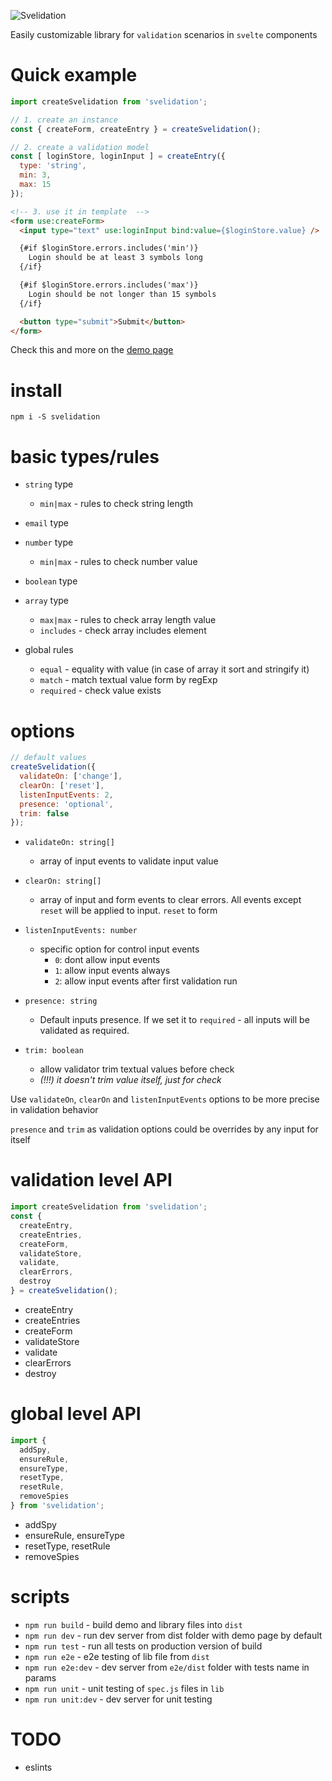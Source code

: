 ![Svelidation](https://svgshare.com/i/GUq.svg)

Easily customizable library for `validation` scenarios in `svelte` components

# Quick example
```js
import createSvelidation from 'svelidation';

// 1. create an instance
const { createForm, createEntry } = createSvelidation();

// 2. create a validation model
const [ loginStore, loginInput ] = createEntry({
  type: 'string',
  min: 3,
  max: 15
});
```
```html
<!-- 3. use it in template  -->
<form use:createForm>
  <input type="text" use:loginInput bind:value={$loginStore.value} />

  {#if $loginStore.errors.includes('min')}
    Login should be at least 3 symbols long
  {/if}

  {#if $loginStore.errors.includes('max')}
    Login should be not longer than 15 symbols
  {/if}

  <button type="submit">Submit</button>
</form>
```
Check this and more on the [demo page](http://yazonnile.github.io/svelidation/)

# install
`npm i -S svelidation`

# basic types/rules
- `string` type
  - `min|max` - rules to check string length
- `email` type
- `number` type
  - `min|max` - rules to check number value
- `boolean` type
- `array` type
  - `max|max` - rules to check array length value
  - `includes` - check array includes element

- global rules
  - `equal` - equality with value (in case of array it sort and stringify it)
  - `match` - match textual value form by regExp 
  - `required` - check value exists

# options
```js
// default values
createSvelidation({
  validateOn: ['change'],
  clearOn: ['reset'],
  listenInputEvents: 2,
  presence: 'optional',
  trim: false
});
```
- `validateOn: string[]`
  - array of input events to validate input value

- `clearOn: string[]`
  - array of input and form events to clear errors. All events except `reset` will be applied to input. `reset` to form 

- `listenInputEvents: number`
  - specific option for control input events
    - `0`: dont allow input events
    - `1`: allow input events always 
    - `2`: allow input events after first validation run

- `presence: string`
  - Default inputs presence. If we set it to `required` - all inputs will be validated as required.
   
- `trim: boolean`
  - allow validator trim textual values before check
  - *(!!!) it doesn't trim value itself, just for check*
  
Use `validateOn`, `clearOn` and `listenInputEvents` options to be more precise in validation behavior

`presence` and `trim` as validation options could be overrides by any input for itself 

# validation level API
```js
import createSvelidation from 'svelidation';
const {
  createEntry,
  createEntries,
  createForm,
  validateStore,
  validate,
  clearErrors,
  destroy
} = createSvelidation();
```
  - createEntry
  - createEntries
  - createForm
  - validateStore
  - validate
  - clearErrors
  - destroy
  
# global level API
```js
import {
  addSpy,
  ensureRule,
  ensureType,
  resetType,
  resetRule,
  removeSpies
} from 'svelidation';
```
  - addSpy
  - ensureRule, ensureType
  - resetType, resetRule
  - removeSpies
  
  
# scripts
- `npm run build` - build demo and library files into `dist`
- `npm run dev` - run dev server from dist folder with demo page by default
- `npm run test` - run all tests on production version of build
- `npm run e2e` - e2e testing of lib file from `dist`
- `npm run e2e:dev` - dev server from `e2e/dist` folder with tests name in params
- `npm run unit` - unit testing of `spec.js` files in `lib`
- `npm run unit:dev` - dev server for unit testing

# TODO
- eslints
